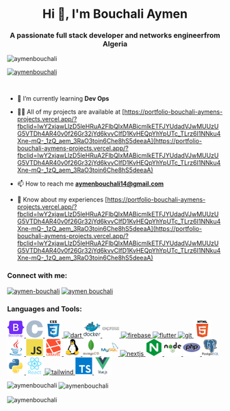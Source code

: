 <h1 align="center">Hi 👋, I'm Bouchali Aymen</h1>
<h3 align="center">A passionate full stack developer and networks engineerfrom Algeria</h3>

<p align="left"> <img src="https://komarev.com/ghpvc/?username=aymenbouchali&label=Profile%20views&color=0e75b6&style=flat" alt="aymenbouchali" /> </p>

<p align="left"> <a href="https://github.com/ryo-ma/github-profile-trophy"><img src="https://github-profile-trophy.vercel.app/?username=aymenbouchali" alt="aymenbouchali" /></a> </p>

<p align="left"> <a href="https://twitter.com/" target="blank"><img src="https://img.shields.io/twitter/follow/?logo=twitter&style=for-the-badge" alt="" /></a> </p>

- 🌱 I’m currently learning **Dev Ops**

- 👨‍💻 All of my projects are available at [https://portfolio-bouchali-aymens-projects.vercel.app/?fbclid=IwY2xjawLlzD5leHRuA2FlbQIxMABicmlkETFJYUdadVJwMUUzUG5VTDh4AR40v0f26Gr32jYd6kvvCIfD1KvHEQpYhYpUTc_TLrz6I1NNku4Xne-mQ-_1zQ_aem_3RaO3toin6Che8hS5deeaA](https://portfolio-bouchali-aymens-projects.vercel.app/?fbclid=IwY2xjawLlzD5leHRuA2FlbQIxMABicmlkETFJYUdadVJwMUUzUG5VTDh4AR40v0f26Gr32jYd6kvvCIfD1KvHEQpYhYpUTc_TLrz6I1NNku4Xne-mQ-_1zQ_aem_3RaO3toin6Che8hS5deeaA)

- 📫 How to reach me **aymenbouchali14@gmail.com**

- 📄 Know about my experiences [https://portfolio-bouchali-aymens-projects.vercel.app/?fbclid=IwY2xjawLlzD5leHRuA2FlbQIxMABicmlkETFJYUdadVJwMUUzUG5VTDh4AR40v0f26Gr32jYd6kvvCIfD1KvHEQpYhYpUTc_TLrz6I1NNku4Xne-mQ-_1zQ_aem_3RaO3toin6Che8hS5deeaA](https://portfolio-bouchali-aymens-projects.vercel.app/?fbclid=IwY2xjawLlzD5leHRuA2FlbQIxMABicmlkETFJYUdadVJwMUUzUG5VTDh4AR40v0f26Gr32jYd6kvvCIfD1KvHEQpYhYpUTc_TLrz6I1NNku4Xne-mQ-_1zQ_aem_3RaO3toin6Che8hS5deeaA)

<h3 align="left">Connect with me:</h3>
<p align="left">
<a href="https://linkedin.com/in/aymen-bouchali" target="blank"><img align="center" src="https://raw.githubusercontent.com/rahuldkjain/github-profile-readme-generator/master/src/images/icons/Social/linked-in-alt.svg" alt="aymen-bouchali" height="30" width="40" /></a>
<a href="https://fb.com/aymen bouchali" target="blank"><img align="center" src="https://raw.githubusercontent.com/rahuldkjain/github-profile-readme-generator/master/src/images/icons/Social/facebook.svg" alt="aymen bouchali" height="30" width="40" /></a>
</p>

<h3 align="left">Languages and Tools:</h3>
<p align="left"> <a href="https://getbootstrap.com" target="_blank" rel="noreferrer"> <img src="https://raw.githubusercontent.com/devicons/devicon/master/icons/bootstrap/bootstrap-plain-wordmark.svg" alt="bootstrap" width="40" height="40"/> </a> <a href="https://www.cprogramming.com/" target="_blank" rel="noreferrer"> <img src="https://raw.githubusercontent.com/devicons/devicon/master/icons/c/c-original.svg" alt="c" width="40" height="40"/> </a> <a href="https://www.w3schools.com/css/" target="_blank" rel="noreferrer"> <img src="https://raw.githubusercontent.com/devicons/devicon/master/icons/css3/css3-original-wordmark.svg" alt="css3" width="40" height="40"/> </a> <a href="https://dart.dev" target="_blank" rel="noreferrer"> <img src="https://www.vectorlogo.zone/logos/dartlang/dartlang-icon.svg" alt="dart" width="40" height="40"/> </a> <a href="https://www.docker.com/" target="_blank" rel="noreferrer"> <img src="https://raw.githubusercontent.com/devicons/devicon/master/icons/docker/docker-original-wordmark.svg" alt="docker" width="40" height="40"/> </a> <a href="https://expressjs.com" target="_blank" rel="noreferrer"> <img src="https://raw.githubusercontent.com/devicons/devicon/master/icons/express/express-original-wordmark.svg" alt="express" width="40" height="40"/> </a> <a href="https://firebase.google.com/" target="_blank" rel="noreferrer"> <img src="https://www.vectorlogo.zone/logos/firebase/firebase-icon.svg" alt="firebase" width="40" height="40"/> </a> <a href="https://flutter.dev" target="_blank" rel="noreferrer"> <img src="https://www.vectorlogo.zone/logos/flutterio/flutterio-icon.svg" alt="flutter" width="40" height="40"/> </a> <a href="https://git-scm.com/" target="_blank" rel="noreferrer"> <img src="https://www.vectorlogo.zone/logos/git-scm/git-scm-icon.svg" alt="git" width="40" height="40"/> </a> <a href="https://www.w3.org/html/" target="_blank" rel="noreferrer"> <img src="https://raw.githubusercontent.com/devicons/devicon/master/icons/html5/html5-original-wordmark.svg" alt="html5" width="40" height="40"/> </a> <a href="https://www.java.com" target="_blank" rel="noreferrer"> <img src="https://raw.githubusercontent.com/devicons/devicon/master/icons/java/java-original.svg" alt="java" width="40" height="40"/> </a> <a href="https://developer.mozilla.org/en-US/docs/Web/JavaScript" target="_blank" rel="noreferrer"> <img src="https://raw.githubusercontent.com/devicons/devicon/master/icons/javascript/javascript-original.svg" alt="javascript" width="40" height="40"/> </a> <a href="https://laravel.com/" target="_blank" rel="noreferrer"> <img src="https://raw.githubusercontent.com/devicons/devicon/master/icons/laravel/laravel-plain-wordmark.svg" alt="laravel" width="40" height="40"/> </a> <a href="https://www.linux.org/" target="_blank" rel="noreferrer"> <img src="https://raw.githubusercontent.com/devicons/devicon/master/icons/linux/linux-original.svg" alt="linux" width="40" height="40"/> </a> <a href="https://www.mongodb.com/" target="_blank" rel="noreferrer"> <img src="https://raw.githubusercontent.com/devicons/devicon/master/icons/mongodb/mongodb-original-wordmark.svg" alt="mongodb" width="40" height="40"/> </a> <a href="https://www.mysql.com/" target="_blank" rel="noreferrer"> <img src="https://raw.githubusercontent.com/devicons/devicon/master/icons/mysql/mysql-original-wordmark.svg" alt="mysql" width="40" height="40"/> </a> <a href="https://nextjs.org/" target="_blank" rel="noreferrer"> <img src="https://cdn.worldvectorlogo.com/logos/nextjs-2.svg" alt="nextjs" width="40" height="40"/> </a> <a href="https://www.nginx.com" target="_blank" rel="noreferrer"> <img src="https://raw.githubusercontent.com/devicons/devicon/master/icons/nginx/nginx-original.svg" alt="nginx" width="40" height="40"/> </a> <a href="https://nodejs.org" target="_blank" rel="noreferrer"> <img src="https://raw.githubusercontent.com/devicons/devicon/master/icons/nodejs/nodejs-original-wordmark.svg" alt="nodejs" width="40" height="40"/> </a> <a href="https://www.php.net" target="_blank" rel="noreferrer"> <img src="https://raw.githubusercontent.com/devicons/devicon/master/icons/php/php-original.svg" alt="php" width="40" height="40"/> </a> <a href="https://www.postgresql.org" target="_blank" rel="noreferrer"> <img src="https://raw.githubusercontent.com/devicons/devicon/master/icons/postgresql/postgresql-original-wordmark.svg" alt="postgresql" width="40" height="40"/> </a> <a href="https://www.python.org" target="_blank" rel="noreferrer"> <img src="https://raw.githubusercontent.com/devicons/devicon/master/icons/python/python-original.svg" alt="python" width="40" height="40"/> </a> <a href="https://reactjs.org/" target="_blank" rel="noreferrer"> <img src="https://raw.githubusercontent.com/devicons/devicon/master/icons/react/react-original-wordmark.svg" alt="react" width="40" height="40"/> </a> <a href="https://tailwindcss.com/" target="_blank" rel="noreferrer"> <img src="https://www.vectorlogo.zone/logos/tailwindcss/tailwindcss-icon.svg" alt="tailwind" width="40" height="40"/> </a> <a href="https://www.typescriptlang.org/" target="_blank" rel="noreferrer"> <img src="https://raw.githubusercontent.com/devicons/devicon/master/icons/typescript/typescript-original.svg" alt="typescript" width="40" height="40"/> </a> <a href="https://vuejs.org/" target="_blank" rel="noreferrer"> <img src="https://raw.githubusercontent.com/devicons/devicon/master/icons/vuejs/vuejs-original-wordmark.svg" alt="vuejs" width="40" height="40"/> </a> </p>

<p><img align="left" src="https://github-readme-stats.vercel.app/api/top-langs?username=aymenbouchali&show_icons=true&locale=en&layout=compact" alt="aymenbouchali" /></p>

<p>&nbsp;<img align="center" src="https://github-readme-stats.vercel.app/api?username=aymenbouchali&show_icons=true&locale=en" alt="aymenbouchali" /></p>

<p><img align="center" src="https://github-readme-streak-stats.herokuapp.com/?user=aymenbouchali&" alt="aymenbouchali" /></p>
